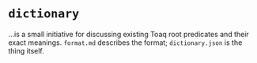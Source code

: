 # `dictionary`
…is a small initiative for discussing existing Toaq root predicates
and their exact meanings. `format.md` describes the format;
`dictionary.json` is the thing itself.
